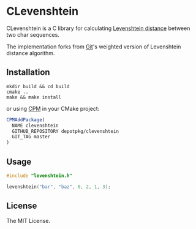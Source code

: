 # CLevenshtein

CLevenshtein is a C library for calculating [Levenshtein distance](https://en.wikipedia.org/wiki/Levenshtein_distance) between two char sequences.

The implementation forks from [Git](https://github.com/git/git)'s weighted version of Levenshtein distance algorithm.

## Installation

```
mkdir build && cd build
cmake ..
make && make install
```

or using [CPM](https://github.com/cpm-cmake/CPM.cmake) in your CMake project:

```cmake
CPMAddPackage(
  NAME clevenshtein
  GITHUB_REPOSITORY depotpkg/clevenshtein
  GIT_TAG master
)
```

## Usage

```c
#include "levenshtein.h"

levenshtein("bar", "baz", 0, 2, 1, 3);
```

## License

The MIT License.
